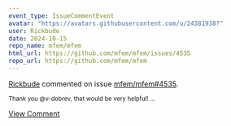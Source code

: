 ```yaml
---
event_type: IssueCommentEvent
avatar: "https://avatars.githubusercontent.com/u/24381938?"
user: Rickbude
date: 2024-10-15
repo_name: mfem/mfem
html_url: https://github.com/mfem/mfem/issues/4535
repo_url: https://github.com/mfem/mfem
---
```


<a href='https://github.com/Rickbude' target='_blank'>Rickbude</a> commented on issue <a href='https://github.com/mfem/mfem/issues/4535' target='_blank'>mfem/mfem#4535</a>.

<small>Thank you @v-dobrev, that would be very helpful!...</small>

<a href='https://github.com/mfem/mfem/issues/4535' target='_blank'>View Comment</a>